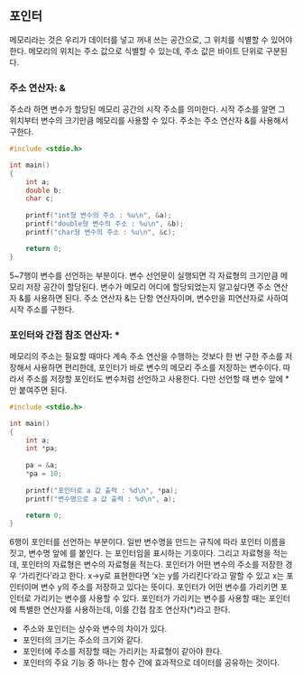 ## **포인터**

메모리라는 것은 우리가 데이터를 넣고 꺼내 쓰는 공간으로, 그 위치를 식별할 수 있어야 한다. 메모리의 위치는 주소 값으로 식별할 수  있는데, 주소 값은 바이트 단위로 구분된다.

### 주소 연산자: &

주소라 하면 변수가 할당된 메모리 공간의 시작 주소를 의미한다. 시작 주소를 알면 그 위치부터 변수의 크기만큼 메모리를 사용할 수 있다. 주소는 주소 연산자 &를 사용해서 구한다.

```c
#include <stdio.h>

int main()
{
    int a;
    double b;
    char c;
    
    printf("int형 변수의 주소 : %u\n", &a);
    printf("double형 변수의 주소 : %u\n", &b);
    printf("char형 변수의 주소 : %u\n", &c);

    return 0;
}
```

5~7행이 변수를 선언하는 부분이다. 변수 선언문이 실행되면 각 자료형의 크기만큼 메모리 저장 공간이 할당된다. 변수가 메모리 어디에 할당되었는지 알고싶다면 주소 연산자 &를 사용하면 된다. 주소 연산자 &는 단항 연산자이며, 변수만을 피연산자로 사하여 시작 주소를 구한다.

### 포인터와 간접 참조 연산자: *

메모리의 주소는 필요할 때마다 계속 주소 연산을 수행하는 것보다 한 번 구한 주소를 저장해서 사용하면 편리한데, 포인터가 바로 변수의 메모리 주소를 저장하는 변수이다. 따라서 주소를 저장할 포인터도 변수처럼 선언하고 사용한다. 다만 선언할 때 변수 앞에 *만 붙여주면 된다.

```c
#include <stdio.h>

int main()
{
    int a;
    int *pa;
    
    pa = &a;
    *pa = 10;
    
    printf("포인터로 a 값 출력 : %d\n", *pa);
    printf("변수명으로 a 값 출력 : %d\n", a);

    return 0;
}
```

6행이 포인터를 선언하는 부분이다. 일반 변수명을 만드는 규칙에 따라 포인터 이름을 짓고, 변수명 앞에 를 붙인다. 는 포인터임을 표시하는 기호이다. 그리고 자료형을 적는데, 포인터의 자료형은 변수의 자료형을 적는다. 포인터가 어떤 변수의 주소를 저장한 경우 ‘가리킨다’라고 한다. x→y로 표현한다면 ‘x는 y를 가리킨다’라고 말할 수 있고 x는 포인터이며 변수 y의 주소를 저장하고 있다는 뜻이다. 포인터가 어떤 변수를 가리키면 포인터로 가리키는 변수를 사용할 수 있다. 포인터가 가리키는 변수를 사용할 때는 포인터에 특별한 연산자를 사용하는데, 이를 간접 참조 연산자(*)라고 한다.



- 주소와 포인터는 상수와 변수의 차이가 있다.
- 포인터의 크기는 주소의 크기와 같다.
- 포인터에 주소를 저장할 때는 가리키는 자료형이 같아야 한다.
- 포인터의 주요 기능 중 하나는 함수 간에 효과적으로 데이터를 공유하는 것이다.
